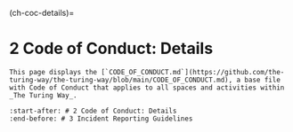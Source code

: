 (ch-coc-details)=
# 2 Code of Conduct: Details

```{note}
This page displays the [`CODE_OF_CONDUCT.md`](https://github.com/the-turing-way/the-turing-way/blob/main/CODE_OF_CONDUCT.md), a base file with Code of Conduct that applies to all spaces and activities within _The Turing Way_.
```

```{include} ../../../../CODE_OF_CONDUCT.md
:start-after: # 2 Code of Conduct: Details
:end-before: # 3 Incident Reporting Guidelines
```
